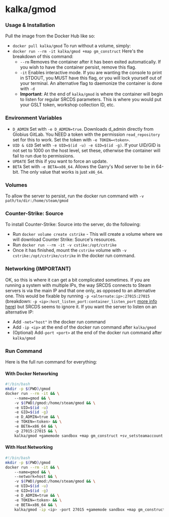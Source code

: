 
# kalka/gmod

### Usage & Installation
Pull the image from the Docker Hub like so:
* `docker pull kalka/gmod`
To run without a volume, simply:
* `docker run --rm -it kalka/gmod +map gm_construct`
Here's the breakdown of this command:
	* `--rm` Removes the container after it has been exited automatically. If you wish to have the container persist, remove this flag.
	* `-it` Enables interactive mode. If you are wanting the console to print in STDOUT, you MUST have this flag, or you will lock yourself out of your terminal. An alternative flag to daemonize the container is done with `-d`
	* **Important**: At the end of `kalka/gmod` is where the container will begin to listen for regular SRCDS parameters. This is where you would put your GSLT token, workshop collection ID, etc.
### Environment Variables
* `D_ADMIN` Set with `-e D_ADMIN=true`. Downloads d_admin directly from Globius GitLab. You NEED a token with the permission `read_repository` set for this to work. Set the token with `-e TOKEN=<token>`.
* `UID & GID` Set with `-e UID=$(id -u) -e GID=$(id -g)`. If your UID/GID is not set to 1000 on the host level, set these, otherwise the container will fail to run due to permissions.
* `UPDATE` Set this if you want to force an update.
* `BETA` Set with `-e BETA=x86_64`. Allows the Garry's Mod server to be in 64-bit. The only value that works is just `x86_64`.

### Volumes
To allow the server to persist, run the docker run command with `-v path/to/dir:/home/steam/gmod`

### Counter-Strike: Source
To install Counter-Strike: Source into the server, do the following:
* Run `docker volume create cstrike` - This will create a volume where we will download Counter Strike: Source's resources.
* Run `docker run --rm -it -v cstike:/opt/cstrike`
* Once it has finished, mount the `cstrike` volume with `-v cstrike:/opt/cstrike/cstrike` in the docker run command.

### Networking (IMPORTANT)
OK, so this is where it can get a bit complicated sometimes. If you are running a system with multiple IPs, the way SRCDS connects to Steam servers is via the main IP and that one only, as opposed to an alternative one. This would be fixable by running `-p <alternate:ip>:27015:27015` (breakdown: `-p <ip>:host_listen_port:container_listen_port` [more info here](https://docs.docker.com/engine/tutorials/networkingcontainers/)) but SRCDS seems to ignore it. If you want the server to listen on an alternative IP:
* Add `-net="host"` in the docker run command
* Add `-ip <ip>` at the end of the docker run command after `kalka/gmod`
* (Optional) Add`-port <port>` at the end of the docker run command after `kalka/gmod`

### Run Command
Here is the full run command for everything:

#### With Docker Networking
```bash
#!/bin/bash
mkdir -p $(PWD)/gmod
docker run --rm -it && \
	--name=gmod && \
	-v $(PWD)/gmod:/home/steam/gmod && \
	-e UID=$(id -u)
	-e GID=$(id -g)
	-e D_ADMIN=true && \
	-e TOKEN=<token> && \
	-e BETA=x86_64 && \
	-p 27015:27015 && \
	kalka/gmod +gamemode sandbox +map gm_construct +sv_setsteamaccount <your GLST token>
```

#### With Host Networking
```bash
#!/bin/bash
mkdir -p $(PWD)/gmod
docker run --rm -it && \
	--name=gmod && \
	--network=host && \
	-v $(PWD)/gmod:/home/steam/gmod && \
	-e UID=$(id -u)
	-e GID=$(id -g)
	-e D_ADMIN=true && \
	-e TOKEN=<token> && \
	-e BETA=x86_64 && \
	kalka/gmod -ip <ip> -port 27015 +gamemode sandbox +map gm_construct +sv_setsteamaccount <your GLST token>
```
